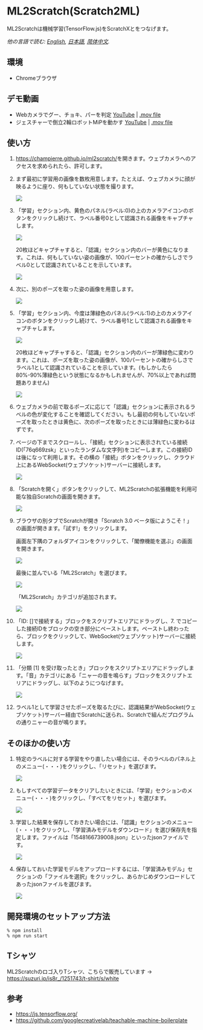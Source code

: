 # ML2Scratch(Scratch2ML)

ML2Scratchは機械学習(TensorFlow.js)をScratchXとをつなげます。

*他の言語で読む: [English](README.md), [日本語](README.ja.md), [简体中文](README.zh-cn.md).*

## 環境

- Chromeブラウザ

## デモ動画

- Webカメラでグー、チョキ、パーを判定 [YouTube](https://www.youtube.com/watch?v=DkH1hwc-Gb4) | [.mov file](https://s3.amazonaws.com/champierre/movies/rsp_demo.mov)
- ジェスチャーで倒立2輪ロボットMiPを動かす [YouTube](https://www.youtube.com/watch?v=GKXimEB5WQg) | [.mov file](https://s3.amazonaws.com/champierre/movies/mip_demo.mov)

## 使い方

1. <a href="https://champierre.github.io/ml2scratch/" target="_blank">https://champierre.github.io/ml2scratch/</a>を開きます。ウェブカメラへのアクセスを求められたら、許可します。

2. まず最初に学習用の画像を数枚用意します。たとえば、ウェブカメラに顔が映るように座り、何もしていない状態を撮ります。

    <img src="images/en/neutral.png" />

3. 「学習」セクション内、黄色のパネル(ラベル:0)の上のカメラアイコンのボタンをクリックし続けて、ラベル番号0として認識される画像をキャプチャします。

    <img src="images/ja/before_training_0.png" />

    20枚ほどキャプチャすると、「認識」セクション内のバーが黄色になります。これは、何もしていない姿の画像が、100パーセントの確からしさでラベル0として認識されていることを示しています。

    <img src="images/ja/after_training_0.png" />

4. 次に、別のポーズを取った姿の画像を用意します。

    <img src="images/en/gesture.png" />

5. 「学習」セクション内、今度は薄緑色のパネル(ラベル:1)の上のカメラアイコンのボタンをクリックし続けて、ラベル番号1として認識される画像をキャプチャします。

    <img src="images/ja/before_training_1.png" />

    20枚ほどキャプチャすると、「認識」セクション内のバーが薄緑色に変わります。これは、ポーズを取った姿の画像が、100パーセントの確からしさでラベル1として認識されていることを示しています。(もしかしたら80%-90%薄緑色という状態になるかもしれませんが、70%以上であれば問題ありません)

    <img src="images/ja/after_training_1.png" />

6. ウェブカメラの前で取るポーズに応じて「認識」セクションに表示されるラベルの色が変化することを確認してください。もし最初の何もしていないポーズを取ったときは黄色に、次のポーズを取ったときには薄緑色に変わるはずです。

7. ページの下までスクロールし、「接続」セクションに表示されている接続ID(「76q669zsk」といったランダムな文字列)をコピーします。この接続IDは後になって利用します。その横の「接続」ボタンをクリックし、クラウド上にあるWebSocket(ウェブソケット)サーバーに接続します。

    <img src="images/ja/connect.png" />

8. 「Scratchを開く」ボタンをクリックして、ML2Scratchの拡張機能を利用可能な独自Scratchの画面を開きます。

    <img src="images/ja/scratch.png" />

9. ブラウザの別タブでScratchが開き「Scratch 3.0 ベータ版にようこそ！」の画面が開きます。「試す!」をクリックします。

    画面左下隅のフォルダアイコンをクリックして、「閣僚機能を選ぶ」の画面を開きます。

    <img src="images/ja/add_extension.png" />

    最後に並んでいる「ML2Scratch」を選びます。

    <img src="images/ja/ml2scratch_extension.png" />

    「ML2Scratch」カテゴリが追加されます。

    <img src="images/ja/ml2scratch_extension_added.png" />

10. 「ID: []で接続する」ブロックをスクリプトエリアにドラッグし、7. でコピーした接続IDをブロックの空き部分にペーストします。ペーストし終わったら、ブロックをクリックして、WebSocket(ウェブソケット)サーバーに接続します。

    <img src="images/ja/scratch3_connect_block.png" />

11. 「分類 [1] を受け取ったとき」ブロックをスクリプトエリアにドラッグします。「音」カテゴリにある「ニャーの音を鳴らす」ブロックをスクリプトエリアにドラッグし、以下のようにつなげます。

    <img src="images/ja/scratch3_play_sound.png" />

12. ラベル1として学習させたポーズを取るたびに、認識結果がWebSocket(ウェブソケット)サーバー経由でScratchに送られ、Scratchで組んだプログラムの通りニャーの音が鳴ります。

## そのほかの使い方

1. 特定のラベルに対する学習をやり直したい場合には、そのラベルのパネル上のメニュー(・・・)をクリックし、「リセット」を選びます。

    <img src="images/ja/reset.png" />

2. もしすべての学習データをクリアしたいときには、「学習」セクションのメニュー(・・・)をクリックし、「すべてをリセット」を選びます。

    <img src="images/ja/reset_all.png" />

3. 学習した結果を保存しておきたい場合には、「認識」セクションのメニュー(・・・)をクリックし、「学習済みモデルをダウンロード」を選び保存先を指定します。ファイルは「1548166739008.json」といったjsonファイルです。

    <img src="images/ja/download.png" />

4. 保存しておいた学習モデルをアップロードするには、「学習済みモデル」セクションの「ファイルを選択」をクリックし、あらかじめダウンロードしてあったjsonファイルを選びます。

    <img src="images/ja/upload.png" />


## 開発環境のセットアップ方法

```
% npm install
% npm run start
```

## Tシャツ

ML2Scratchのロゴ入りTシャツ、こちらで販売しています ->
https://suzuri.jp/is8r_/1251743/t-shirt/s/white

## 参考

- https://js.tensorflow.org/
- https://github.com/googlecreativelab/teachable-machine-boilerplate
